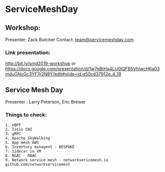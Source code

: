 # ServiceMeshDay

## Workshop:

Presenter: Zack Butcher
Contact: team@servicemeshday.com

### Link presentation:

http://bit.ly/smd2019-workshop
or https://docs.google.com/presentation/d/1w7eBtHa4LU0lQFB5VhlwcH6a03mduGNxGc3YF7r2N8Y/edit#slide=id.g50cd37912e_4_19


## Service Mesh Day

Presenter : Larry Peterson, Eric Brewer

### Things to check:

```
1. eBPF
2. Istio CNI
3. gRPC
4. Apache SkyWalking 
5. App mesh AWS
6. Inventory managent - BESPOKE
7. Sidecar in VM
8. NGAC - RBAC
9. Network service mesh - networksericemesh.io github.com/networkservicemesh
```


